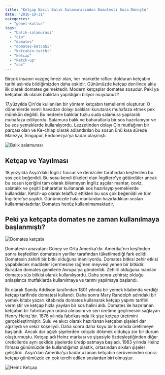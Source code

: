 ```yaml
---
title: "Ketçap Nasıl Balık Salamurasından Domatesli Sosa Dönüştü"
date: "2016-10-31"
categories: 
  - "genel-kultur"
tags: 
  - "balik-salamurasi"
  - "cin"
  - "domates"
  - "domates-ketcabi"
  - "ketcabin-tarihi"
  - "ketcap"
  - "ketch-up"
  - "sos"
---
```


Birçok insanın vazgeçilmezi olan, her markette rafları dolduran ketçabın tarihi aslında bildiğimizden daha eskidir. Günümüzde ketçap denilince akla ilk olarak domates gelmektedir. Modern ketçaplar domates sosudur. Peki ya ketçabın ilk olarak balıktan yapıldığını biliyor muydunuz?

17.yüzyılda Çin'de kullanılan bir yöntem ketçabın temellerini oluşturur. O dönemlerde nemli havadan dolayı balıkları kurutarak muhafaza etmek pek mümkün değildi. Bu nedenle balıklar tuzlu suda salamura yapılarak muhafaza ediliyordu. Salamura balık ve baharatlarla bir sos hazırlanıyor ve bu sos yemeklerde kullanılıyordu. Lezzetinden dolayı Çin mutfağının bir parçası olan ve Ke-chiap olarak adlandırılan bu sosun ünü kısa sürede Malezya, Singapur, Endonezya'ya kadar ulaşmıştı.

![Balık salamurası](../images/balik-salamurasi.jpg)

## Ketçap ve Yayılması

18.yüzyılda Asya'daki İngiliz tüccar ve denizciler tarafından keşfedilen bu sos çok beğenildi. Bu sosu kendi ülkeleri olan İngiltere'ye götürdüler ancak bu sosun içeriğini tam olarak bilemeyen İngiliz aşçılar mantar, ceviz, salatalık ve çeşitli baharatlar kullanarak sos hazırlayıp yemeklerde kullandılar. Ketch-up olarak telaffuz ettikleri bu sos çok beğenildi ve tüm İngiltere'ye yayıldı. Günümüzde hala mantardan hazırladıkları sosları kullanmaktadırlar. Domates henüz kullanılmamaktadır.

## Peki ya ketçapta domates ne zaman kullanılmaya başlanmıştı?

![Domates ketçabı](../images/domates-ketcabi-sabahlatan.jpg)

Domatesin anavatanı Güney ve Orta Amerika'dır. Amerika'nın keşfinden sonra keşfedilen domatesin yerliler tarafından tüketilmediği fark edildi. Domatesin zehirli bir bitki olduğuna inanılıyordu. Domates bitkisi zehir etkisi yapabilecek maddeler içermesine rağmen meyvesi yenen bir bitkidir. Buradan domates gemilerle Avrupa'ya gönderildi. Zehirli olduğuna inanılan domates süs bitkisi olarak kullanılıyordu. Daha sonra zehirsiz olduğu anlaşılınca mutfaklarda kullanılmaya ve tarımı yapılmaya başlandı.

İlk olarak Sandy Addison tarafından 1801 yılında bir yemek kitabında verdiği ketçap tarifinde domatesi kullandı. Daha sonra Mary Randolph adındaki bir yemek kitabı yazarı kitabında domates kullanarak ketçap yapımı tarifini vermiştir ve ketçap hızla yayılan bir sos halini aldı. Domates ile hazırlanan ketçabın bir fabrikasyon ürünü olmasını ve seri üretime geçilmesini sağlayan Henry Heinz'dır. 1876 yılında fabrikasında ilk şişe ketçap üretimini gerçekleştirmiştir. Sulu ve akıcı olarak hazırlanan ketçabın şişeleri dar ağızlıydı ve sekiz köşeliydi. Daha sonra daha koyu bir kıvamda üretilmeye başlandı. Ancak dar ağızlı şişelerden ketçabı dökmek oldukça zor bir durum oluşturmuştu. Ketçap adı Heinz markası ve şişesiyle özdeşleştiğinden diğer üreticilerde aynı şekilde şişelerde üretip satmaya başladı. 1983 yılında Heinz firması günümüzde de kullandığımız plastik, ortasından sıkılan şişeler geliştirdi. Asya'dan Amerika'ya kadar uzanan ketçabın serüveninden sonra ketçap günümüzde en çok tercih edilen soslardan biri olmuştur.

![Heinz Ketçap](../images/heinz-ketcap-sabahlatan.jpg)
